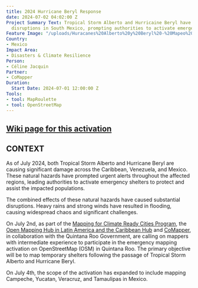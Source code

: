 ```yaml
---
title: 2024 Hurricane Beryl Response
date: 2024-07-02 04:02:00 Z
Project Summary Text: Tropical Storm Alberto and Hurricaine Beryl have caused significant
  disruptions in South Mexico, prompting authorities to activate emergency shelters.
Feature Image: "/uploads/Huracanes%20Alberto%20y%20Beryl%20-%20Mapeo%20de%20Refugios%20en%20Quintana%20Roo.jpg"
Country:
- Mexico
Impact Area:
- Disasters & Climate Resilience
Person:
- Céline Jacquin
Partner:
- CoMapper
Duration:
  Start Date: 2024-07-01 12:00:00 Z
Tools:
- tool: MapRoulette
- tool: OpenStreetMap
---
```


## [Wiki page for this activation](https://wiki.openstreetmap.org/wiki/Humanitarian_OSM_Team/Open_Mapping_Hub_-_Latin_America_and_The_Caribbean/Activations/2024_Hurricane_Beryl_Response)

## CONTEXT

As of July 2024, both Tropical Storm Alberto and Hurricane Beryl are causing significant damage across the Caribbean, Venezuela, and Mexico. These natural hazards have prompted urgent alerts throughout the affected regions, leading authorities to activate emergency shelters to protect and assist the impacted populations.

The combined effects of these natural hazards have caused substantial disruptions. Heavy rains and strong winds have resulted in flooding, causing widespread chaos and significant challenges.

On July 2nd, as part of the [Mapping for Climate Ready Cities Program](https://www.hotosm.org/projects/mapping-for-climate-ready-cities-latin-america/), the [Open Mapping Hub in Latin America and the Caribbean Hub](https://www.hotosm.org/hubs/open-mapping-hub-latin-america-and-the-caribbean/) and [CoMapper](https://site.comapper.org/), in collaboration with the Quintana Roo Government, are calling on mappers with intermediate experience to participate in the emergency mapping activation on OpenStreetMap (OSM) in Quintana Roo. The primary objective will be to map temporary shelters following the passage of Tropical Storm Alberto and Hurricane Beryl.

On July 4th, the scope of the activation has expanded to include mapping Campeche, Yucatan, Veracruz, and Tamaulipas in Mexico.